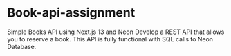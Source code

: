 # Book-api-assignment
Simple Books API using Next.js 13 and Neon Develop a REST API that allows you to reserve a book. This API is fully functional with SQL calls to Neon Database.
